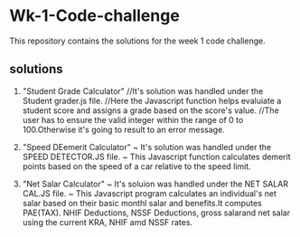# Wk-1-Code-challenge
This repository contains the solutions for the week 1 code challenge.

## solutions
1. "Student Grade Calculator"
//It's solution was handled under the Student grader.js file. 
//Here the Javascript function helps evaluiate a student score and assigns a grade based on the score's value.
//The user has to ensure the valid integer within the range of 0 to 100.Otherwise it's going to result to an error message.

2. "Speed DEemerit Calculator"
~ It's solution was handled under the SPEED DETECTOR.JS file.
~ This Javascript function calculates demerit points based on the speed of a car relative to the speed limit.

3. "Net Salar Calculator"
~ It's soluion was handled under the NET SALAR CAL.JS file.
~ This Javascript program calculates an individual's net salar based on their basic monthl salar and benefits.It computes PAE(TAX). NHIF Deductions, NSSF Deductions, gross salarand net salar using the current KRA, NHIF amd NSSF rates.



